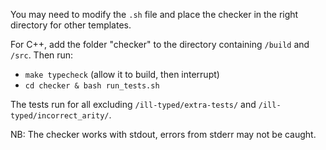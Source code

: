 You may need to modify the `.sh` file and place the checker in the right directory for other templates.

For C++, add the folder "checker" to the directory containing `/build` and `/src`.
Then run:

- `make typecheck` (allow it to build, then interrupt)
- `cd checker & bash run_tests.sh` 

The tests run for all excluding `/ill-typed/extra-tests/` and `/ill-typed/incorrect_arity/`.

NB: The checker works with stdout, errors from stderr may not be caught. 

